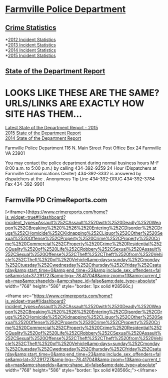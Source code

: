 # [Farmville Police Department](https://farmvilleva.com/departments/farmville-police-department)  

## [Crime Statistics](https://farmvilleva.com/departments/public-safety/police-department/crime-statistics/)  
*[2012 Incident Statistics](https://farmvilleva.com/wp-content/uploads/2016/08/2012-INCIDENT-STATISTICS.pdf)  
*[2013 Incident Statistics](https://farmvilleva.com/wp-content/uploads/2016/08/2013-INCIDENT-STATISTICS-1.pdf)  
*[2014 Incident Statistics](https://farmvilleva.com/wp-content/uploads/2016/08/2014_Incident_Statistics.pdf)  
*[2015 Incident Statistics](https://farmvilleva.com/wp-content/uploads/2016/08/2015_incident_statistics.pdf)  

## [State of the Department Report](https://farmvilleva.com/departments/public-safety/police-department/about/)  
# LOOKS LIKE THESE ARE THE SAME? URLS/LINKS ARE EXACTLY HOW SITE HAS THEM...  

[Latest State of the Department Report - 2015](https://farmvilleva.com/wp-content/uploads/2016/08/Annual_Report_15.compressedfinal-2.pdf)  
[2015 State of the Department Report](https://farmvilleva.com/wp-content/uploads/2016/08/Annual_Report_15.compressedfinal-1.pdf)  
[2014 State of the Department Report](https://web.archive.org/web/20150417143727/http://farmvilleva.com/files/Police/State_of_the_Department_Report_2014.pdf)  


Farmville Police Department
116 N. Main Street
Post Office Box 24
Farmville	VA	23901

You may contact the police department during normal business hours
M-F 8:00 a.m. to 5:00 p.m.) by calling 434-392-9259
24 Hour (Dispatchers at Farmville Communications Center)	434-392-3332
is answered by dispatchers at the .
Anonymous Tip Line	434-392-DRUG	434-392-3784
Fax	434-392-9901



## Farmville PD CrimeReports.com  

[&#60;iframe&#62;](https://www.crimereports.com/home?is_widget=true#!/dashboard?incident_types=Assault%252CAssault%2520with%2520Deadly%2520Weapon%252CBreaking%2520%2526%2520Entering%252CDisorder%252CDrugs%252CHomicide%252CKidnapping%252CLiquor%252COther%2520Sexual%2520Offense%252CProperty%2520Crime%252CProperty%2520Crime%2520Commercial%252CProperty%2520Crime%2520Residential%252CQuality%2520of%2520Life%252CRobbery%252CSexual%2520Assault%252CSexual%2520Offense%252CTheft%252CTheft%2520from%2520Vehicle%252CTheft%2520of%2520Vehicle&amp;days=sunday%252Cmonday%252Ctuesday%252Cwednesday%252Cthursday%252Cfriday%252Csaturday&amp;start_time=0&amp;end_time=23&amp;include_sex_offenders=false&amp;lat=37.291727&amp;lng=-78.417048&amp;zoom=13&amp;current_tab=map&amp;shapeIds=&amp;shape_id=false&amp;date_type=absolute" width="768" height="586" style="border: 1px solid #28566c;)  

&#60;iframe src="https://www.crimereports.com/home?is_widget=true#!/dashboard?incident_types=Assault%252CAssault%2520with%2520Deadly%2520Weapon%252CBreaking%2520%2526%2520Entering%252CDisorder%252CDrugs%252CHomicide%252CKidnapping%252CLiquor%252COther%2520Sexual%2520Offense%252CProperty%2520Crime%252CProperty%2520Crime%2520Commercial%252CProperty%2520Crime%2520Residential%252CQuality%2520of%2520Life%252CRobbery%252CSexual%2520Assault%252CSexual%2520Offense%252CTheft%252CTheft%2520from%2520Vehicle%252CTheft%2520of%2520Vehicle&amp;days=sunday%252Cmonday%252Ctuesday%252Cwednesday%252Cthursday%252Cfriday%252Csaturday&amp;start_time=0&amp;end_time=23&amp;include_sex_offenders=false&amp;lat=37.291727&amp;lng=-78.417048&amp;zoom=13&amp;current_tab=map&amp;shapeIds=&amp;shape_id=false&amp;date_type=absolute" width="768" height="586" style="border: 1px solid #28566c;"&#62;&#60;/iframe&#62;  
